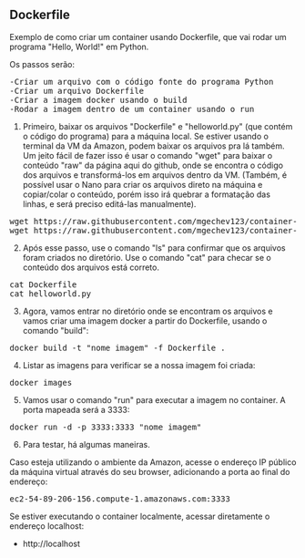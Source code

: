 ## Dockerfile

Exemplo de como criar um container usando Dockerfile, que vai rodar um programa "Hello, World!" em Python.

Os passos serão:
<pre>
-Criar um arquivo com o código fonte do programa Python
-Criar um arquivo Dockerfile
-Criar a imagem docker usando o build
-Rodar a imagem dentro de um container usando o run
</pre>

1. Primeiro, baixar os arquivos "Dockerfile" e "helloworld.py" (que contém o código do programa) para a máquina local. Se estiver usando o terminal da VM da Amazon, podem baixar os arquivos pra lá também. Um jeito fácil de fazer isso é usar o comando "wget" para baixar o conteúdo "raw" da página aqui do github, onde se encontra o código dos arquivos e transformá-los em arquivos dentro da VM. (Também, é possível usar o Nano para criar os arquivos direto na máquina e copiar/colar o conteúdo, porém isso irá quebrar a formatação das linhas, e será preciso editá-las manualmente).

<pre>
wget https://raw.githubusercontent.com/mgechev123/container-docker-python/main/Dockerfile
wget https://raw.githubusercontent.com/mgechev123/container-docker-python/main/helloworld.py
</pre>

2. Após esse passo, use o comando "ls" para confirmar que os arquivos foram criados no diretório. Use o comando "cat" para checar se o conteúdo dos arquivos está correto.

<pre>
cat Dockerfile
cat helloworld.py
</pre>

3. Agora, vamos entrar no diretório onde se encontram os arquivos e vamos criar uma imagem docker a partir do Dockerfile, usando o comando "build":

<pre>
docker build -t "nome_imagem" -f Dockerfile .
</pre>

4. Listar as imagens para verificar se a nossa imagem foi criada:

<pre>
docker images
</pre>

5. Vamos usar o comando "run" para executar a imagem no container. A porta mapeada será a 3333:

<pre>
docker run -d -p 3333:3333 "nome_imagem"
</pre>

6. Para testar, há algumas maneiras. 

Caso esteja utilizando o ambiente da Amazon, acesse o endereço IP público da máquina virtual através do seu browser, adicionando a porta ao final do endereço:
<pre>
ec2-54-89-206-156.compute-1.amazonaws.com:3333
</pre>
Se estiver executando o container localmente, acessar diretamente o endereço localhost:

* http://localhost
